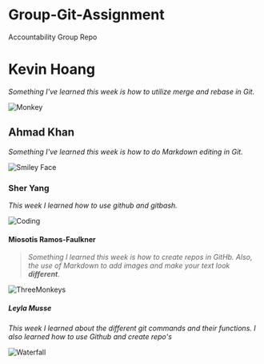 # Group-Git-Assignment
Accountability Group Repo

# Kevin Hoang
_Something I've learned this week is how to utilize merge and rebase in Git._

![Monkey](https://images.pexels.com/photos/733998/pexels-photo-733998.jpeg?cs=srgb&dl=pexels-simon-733998.jpg&fm=jpg)

## Ahmad Khan
_Something I've learned this week is how to do Markdown editing in Git._

![Smiley Face](https://clipartix.com/wp-content/uploads/2016/05/Happy-face-clip-art-smiley-face-clipart-3-clipartcow.jpg)

### Sher Yang
_This week I learned how to use github and gitbash._

![Coding](https://images.squarespace-cdn.com/content/v1/589a07cb5016e157fa9a7c59/1581967521076-6MGHDV6VOOW27KF1JFYG/code-image-asset.jpeg?format=1500w)

#### Miosotis Ramos-Faulkner
> _Something I learned this week is how to create repos in GitHb.  Also, the use of Markdown to add images and make your text look **different**._

![ThreeMonkeys](https://www.desktopbackground.org/download/1024x768/2015/01/21/890472_funny-monkey-funny-monkey-wallpapers-download-fine-hd-wallpapaper-rr_1024x768_h.jpg)

##### Leyla Musse
_This week I learned about the different git commands and their functions. I also learned how to use Github and create repo's_

![Waterfall](https://t3.ftcdn.net/jpg/02/85/95/46/360_F_285954627_rjiQEJalQTvAXL9aKrN3pHrbXHYEjSCR.jpg)